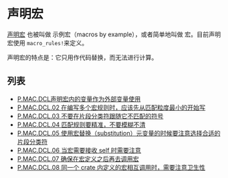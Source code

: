 # 声明宏

[声明宏](https://doc.rust-lang.org/reference/macros-by-example.html) 也被叫做 示例宏（macros by example），或者简单地叫做 宏。目前声明宏使用 `macro_rules!`来定义。

声明宏的特点是：它只用作代码替换，而无法进行计算。

## 列表

- [P.MAC.DCL声明宏内的变量作为外部变量使用](./decl/P.MAC.DCL.01.md)
- [P.MAC.DCL.02 在编写多个宏规则时，应该先从匹配粒度最小的开始写](./decl/P.MAC.DCL.02.md)
- [P.MAC.DCL.03 不要在片段分类符跟随它不匹配的符号](./decl/P.MAC.DCL.03.md)
- [P.MAC.DCL.04 匹配规则要精准，不要模糊不清](./decl/P.MAC.DCL.04.md)
- [P.MAC.DCL.05 使用宏替换（substitution）元变量的时候要注意选择合适的片段分类符](./decl/P.MAC.DCL.05.md)
- [P.MAC.DCL.06 当宏需要接收 self 时需要注意](./decl/P.MAC.DCL.06.md)
- [P.MAC.DCL.07 确保在宏定义之后再去调用宏](./decl/P.MAC.DCL.07.md)
- [P.MAC.DCL.08 同一个 crate 内定义的宏相互调用时，需要注意卫生性](./decl/P.MAC.DCL.08.md)